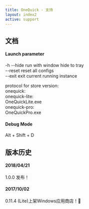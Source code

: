 ```yaml
---
title: OneQuick - 支持
layout: index2
active: support
---
```


<h2 id="docs">文档</h2>

#### Launch parameter
-h --hide run with window hide to tray  
--reset reset all configs  
--exit exit current running instance  

protocol for store version:  
onequick:  
onequick-lite:  
OneQuickLite.exe  
onequick-pro:  
OneQuickPro.exe  

#### Debug Mode
Alt + Shift + D


## 版本历史

#### 2018/04/21

1.0.0 发布！

#### 2017/10/02

0.11.4 (Lite)上架Windows应用商店！🎉